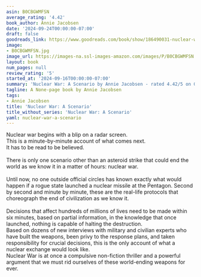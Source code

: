 ```yaml
---
asin: B0CBGWMFSN
average_rating: '4.42'
book_author: Annie Jacobsen
date: '2024-09-24T00:00:00-07:00'
draft: false
goodreads_link: https://www.goodreads.com/book/show/186490031-nuclear-war
image:
- B0CBGWMFSN.jpg
image_url: https://images-na.ssl-images-amazon.com/images/P/B0CBGWMFSN.01._SCLZZZZZZZ.jpg
layout: book
num_pages: null
review_rating: '5'
started_at: '2024-09-16T00:00:00-07:00'
summary: 'Nuclear War: A Scenario by Annie Jacobsen - rated 4.42/5 on Goodreads'
tagline: A None-page book by Annie Jacobsen
tags:
- Annie Jacobsen
title: 'Nuclear War: A Scenario'
title_without_series: 'Nuclear War: A Scenario'
yaml: nuclear-war-a-scenario
---
```


Nuclear war begins with a blip on a radar screen.<br />This is a minute-by-minute account of what comes next.<br />It has to be read to be believed.<br /><br />There is only one scenario other than an asteroid strike that could end the world as we know it in a matter of hours: nuclear war.<br /><br />Until now, no one outside official circles has known exactly what would happen if a rogue state launched a nuclear missile at the Pentagon. Second by second and minute by minute, these are the real-life protocols that choreograph the end of civilization as we know it.<br /><br />Decisions that affect hundreds of millions of lives need to be made within six minutes, based on partial information, in the knowledge that once launched, nothing is capable of halting the destruction.<br />Based on dozens of new interviews with military and civilian experts who have built the weapons, been privy to the response plans, and taken responsibility for crucial decisions, this is the only account of what a nuclear exchange would look like.<br />Nuclear War is at once a compulsive non-fiction thriller and a powerful argument that we must rid ourselves of these world-ending weapons for ever.